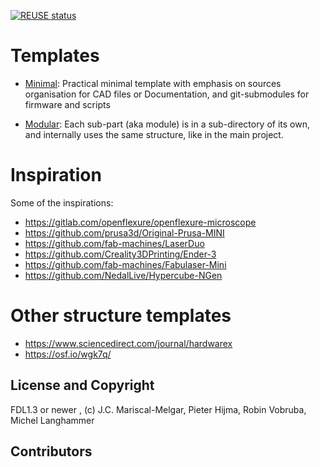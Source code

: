 <!--
SPDX-FileCopyrightText: 2022 J.C. Mariscal <jc0x0b@gmail.com>
SPDX-License-Identifier: CC0-1.0
-->

[![REUSE status](
    https://api.reuse.software/badge/gitlab.fabcity.hamburg/software/wp4-os-tools/task-1-automated-documentation/template-osh-repo-structure-minimal)](
    https://api.reuse.software/info/gitlab.fabcity.hamburg/software/wp4-os-tools/task-1-automated-documentation/template-osh-repo-structure-minimal)

# Templates

- [Minimal](./minimal.md): Practical minimal template with emphasis on sources
  organisation for CAD files or Documentation, and git-submodules for firmware
  and scripts

- [Modular](./modular.md): Each sub-part (aka module) is in a sub-directory of
  its own, and internally uses the same structure, like in the main project.

# Inspiration

Some of the inspirations:

- <https://gitlab.com/openflexure/openflexure-microscope>
- <https://github.com/prusa3d/Original-Prusa-MINI>
- <https://github.com/fab-machines/LaserDuo>
- <https://github.com/Creality3DPrinting/Ender-3>
- <https://github.com/fab-machines/Fabulaser-Mini>
- <https://github.com/NedalLive/Hypercube-NGen>

# Other structure templates

- <https://www.sciencedirect.com/journal/hardwarex>
- <https://osf.io/wgk7q/>

## License and Copyright

FDL1.3 or newer , (c) J.C. Mariscal-Melgar, Pieter Hijma, Robin Vobruba, Michel Langhammer

## Contributors
